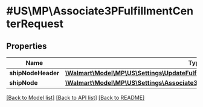 # #US\MP\Associate3PFulfillmentCenterRequest

## Properties

Name | Type | Description | Notes
------------ | ------------- | ------------- | -------------
**shipNodeHeader** | [**\Walmart\Model\MP\US\Settings\UpdateFulfillmentCenterRequestShipNodeHeader**](UpdateFulfillmentCenterRequestShipNodeHeader.md) |  | [optional]
**shipNode** | [**\Walmart\Model\MP\US\Settings\Associate3PFulfillmentCenterRequestShipNodeInner[]**](Associate3PFulfillmentCenterRequestShipNodeInner.md) |  | [optional]


[[Back to Model list]](../) [[Back to API list]](../../Api/US/MP) [[Back to README]](../../README.md)
